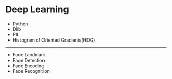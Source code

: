 # Deep Learning

- Python
- Dlib
- PIL
- Histogram of Oriented Gradients(HOG)
----
 * Face Landmark 
 * Face Detection 
 * Face Encoding 
 * Face Recognition 
